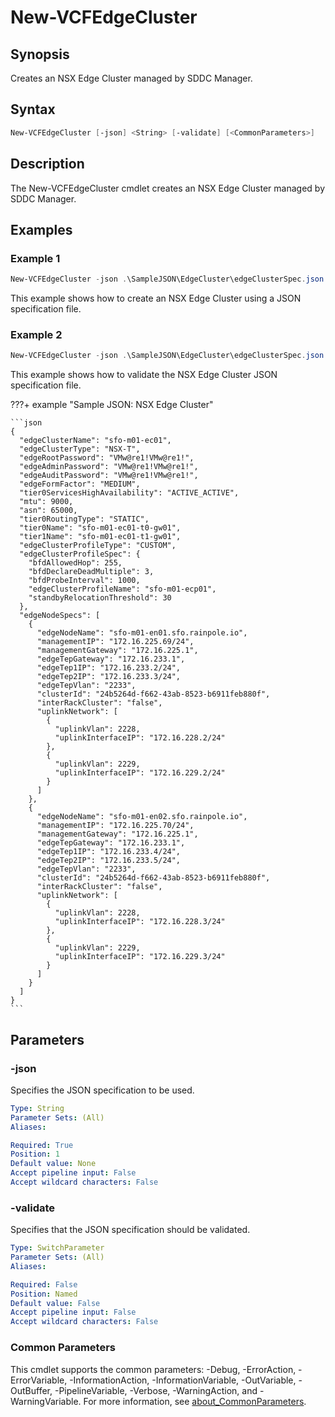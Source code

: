 # New-VCFEdgeCluster

## Synopsis

Creates an NSX Edge Cluster managed by SDDC Manager.

## Syntax

```powershell
New-VCFEdgeCluster [-json] <String> [-validate] [<CommonParameters>]
```

## Description

The New-VCFEdgeCluster cmdlet creates an NSX Edge Cluster managed by SDDC Manager.

## Examples

### Example 1

```powershell
New-VCFEdgeCluster -json .\SampleJSON\EdgeCluster\edgeClusterSpec.json
```

This example shows how to create an NSX Edge Cluster using a JSON specification file.

### Example 2

```powershell
New-VCFEdgeCluster -json .\SampleJSON\EdgeCluster\edgeClusterSpec.json -validate
```

This example shows how to validate the NSX Edge Cluster JSON specification file.

???+ example "Sample JSON: NSX Edge Cluster"

    ```json
    {
      "edgeClusterName": "sfo-m01-ec01",
      "edgeClusterType": "NSX-T",
      "edgeRootPassword": "VMw@re1!VMw@re1!",
      "edgeAdminPassword": "VMw@re1!VMw@re1!",
      "edgeAuditPassword": "VMw@re1!VMw@re1!",
      "edgeFormFactor": "MEDIUM",
      "tier0ServicesHighAvailability": "ACTIVE_ACTIVE",
      "mtu": 9000,
      "asn": 65000,
      "tier0RoutingType": "STATIC",
      "tier0Name": "sfo-m01-ec01-t0-gw01",
      "tier1Name": "sfo-m01-ec01-t1-gw01",
      "edgeClusterProfileType": "CUSTOM",
      "edgeClusterProfileSpec": {
        "bfdAllowedHop": 255,
        "bfdDeclareDeadMultiple": 3,
        "bfdProbeInterval": 1000,
        "edgeClusterProfileName": "sfo-m01-ecp01",
        "standbyRelocationThreshold": 30
      },
      "edgeNodeSpecs": [
        {
          "edgeNodeName": "sfo-m01-en01.sfo.rainpole.io",
          "managementIP": "172.16.225.69/24",
          "managementGateway": "172.16.225.1",
          "edgeTepGateway": "172.16.233.1",
          "edgeTep1IP": "172.16.233.2/24",
          "edgeTep2IP": "172.16.233.3/24",
          "edgeTepVlan": "2233",
          "clusterId": "24b5264d-f662-43ab-8523-b6911feb880f",
          "interRackCluster": "false",
          "uplinkNetwork": [
            {
              "uplinkVlan": 2228,
              "uplinkInterfaceIP": "172.16.228.2/24"
            },
            {
              "uplinkVlan": 2229,
              "uplinkInterfaceIP": "172.16.229.2/24"
            }
          ]
        },
        {
          "edgeNodeName": "sfo-m01-en02.sfo.rainpole.io",
          "managementIP": "172.16.225.70/24",
          "managementGateway": "172.16.225.1",
          "edgeTepGateway": "172.16.233.1",
          "edgeTep1IP": "172.16.233.4/24",
          "edgeTep2IP": "172.16.233.5/24",
          "edgeTepVlan": "2233",
          "clusterId": "24b5264d-f662-43ab-8523-b6911feb880f",
          "interRackCluster": "false",
          "uplinkNetwork": [
            {
              "uplinkVlan": 2228,
              "uplinkInterfaceIP": "172.16.228.3/24"
            },
            {
              "uplinkVlan": 2229,
              "uplinkInterfaceIP": "172.16.229.3/24"
            }
          ]
        }
      ]
    }
    ```

## Parameters

### -json

Specifies the JSON specification to be used.

```yaml
Type: String
Parameter Sets: (All)
Aliases:

Required: True
Position: 1
Default value: None
Accept pipeline input: False
Accept wildcard characters: False
```

### -validate

Specifies that the JSON specification should be validated.

```yaml
Type: SwitchParameter
Parameter Sets: (All)
Aliases:

Required: False
Position: Named
Default value: False
Accept pipeline input: False
Accept wildcard characters: False
```

### Common Parameters

This cmdlet supports the common parameters: -Debug, -ErrorAction, -ErrorVariable, -InformationAction, -InformationVariable, -OutVariable, -OutBuffer, -PipelineVariable, -Verbose, -WarningAction, and -WarningVariable. For more information, see [about_CommonParameters](http://go.microsoft.com/fwlink/?LinkID=113216).
